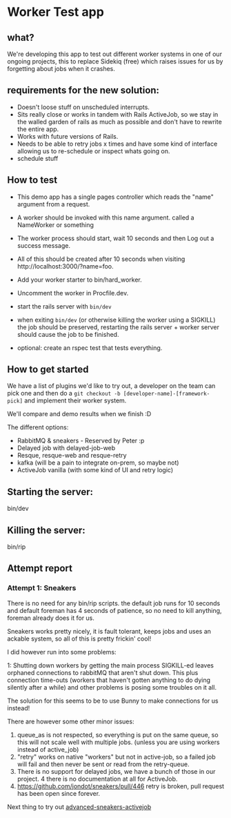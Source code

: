 # Worker Test app

## what?
We're developing this app to test out different worker systems in one of our 
ongoing projects, this to replace Sidekiq (free) which raises issues for us by
forgetting about jobs when it crashes.

## requirements for the new solution:
- Doesn't loose stuff on unscheduled interrupts.
- Sits really close or works in tandem with Rails ActiveJob, so we stay in the walled garden of rails as much as possible and don't have to rewrite the entire app.
- Works with future versions of Rails.
- Needs to be able to retry jobs x times and have some kind of interface allowing us to re-schedule or inspect whats going on.
- schedule stuff

## How to test
- This demo app has a single pages controller which reads the "name" argument from
a request.
- A worker should be invoked with this name argument. called a NameWorker or
  something
- The worker process should start, wait 10 seconds and then Log out a success
  message.

- All of this should be created after 10 seconds when visiting
  http://localhost:3000/?name=foo.
- Add your worker starter to bin/hard_worker.
- Uncomment the worker in Procfile.dev.
- start the rails server with `bin/dev`
- when exiting `bin/dev` (or otherwise killing the worker using a SIGKILL) the
  job should be preserved, restarting the rails server + worker server should
  cause the job to be finished.
- optional: create an rspec test that tests everything.

## How to get started
We have a list of plugins we'd like to try out, a developer on the team can
pick one and then do a `git checkout -b [developer-name]-[framework-pick]` and
implement their worker system.

We'll compare and demo results when we finish :D

The different options:
- RabbitMQ & sneakers - Reserved by Peter :p
- Delayed job with delayed-job-web
- Resque, resque-web and resque-retry
- kafka (will be a pain to integrate on-prem, so maybe not)
- ActiveJob vanilla (with some kind of UI and retry logic)


## Starting the server:
bin/dev

## Killing the server:
bin/rip

## Attempt report
### Attempt 1: Sneakers

There is no need for any bin/rip scripts. the default job runs for 10 seconds
and default foreman has 4 seconds of patience, so no need to kill anything,
foreman already does it for us.

Sneakers works pretty nicely, it is fault tolerant, keeps jobs and uses
an ackable system, so all of this is pretty frickin' cool!

I did however run into some problems:

1: Shutting down workers by getting the main process SIGKILL-ed leaves
orphaned connections to rabbitMQ that aren't shut down. This plus
connection time-outs (workers that haven't gotten anything to do dying
silently after a while) and other problems is posing some troubles on it
all.

The solution for this seems to be to use Bunny to make connections for
us instead!

There are however some other minor issues:

1. queue_as is not respected, so everything is put on the same queue, so
   this will not scale well with multiple jobs. (unless you are using
   workers instead of active_job)
2. "retry" works on native "workers" but not in active-job, so a failed
   job will fail and then never be sent or read from the retry-queue.
3. There is no support for delayed jobs, we have a bunch of those in our
   project.
4 there is no documentation at all for ActiveJob.
5. https://github.com/jondot/sneakers/pull/446 retry is broken, pull
   request has been open since forever.

Next thing to try out [advanced-sneakers-activejob](https://github.com/veeqo/advanced-sneakers-activejob)
